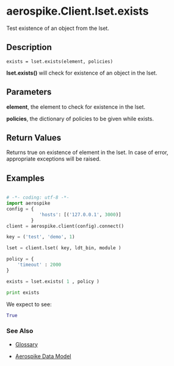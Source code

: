 
# aerospike.Client.lset.exists
Test existence of an object from the lset.

## Description

```
exists = lset.exists(element, policies)
```
**lset.exists()** will check for existence of an object in the lset.    

## Parameters

**element**, the element to check for existence in the lset.   

**policies**, the dictionary of policies to be given while exists.   

## Return Values
Returns true on existence of element in the lset. In case of error, appropriate exceptions will be raised.

## Examples

```python

# -*- coding: utf-8 -*-
import aerospike
config = {
            'hosts': [('127.0.0.1', 3000)]
         }
client = aerospike.client(config).connect()

key = ('test', 'demo', 1)

lset = client.lset( key, ldt_bin, module )

policy = {
    'timeout' : 2000
}

exists = lset.exists( 1 , policy )

print exists


```

We expect to see:

```python
True
```



### See Also



- [Glossary](http://www.aerospike.com/docs/guide/glossary.html)

- [Aerospike Data Model](http://www.aerospike.com/docs/architecture/data-model.html)
